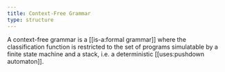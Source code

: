 ```yaml
---
title: Context-Free Grammar
type: structure
---
```


A context-free grammar is a [[is-a:formal grammar]] where the classification function is restricted to the set of programs simulatable by a finite state machine and a stack, i.e. a deterministic [[uses:pushdown automaton]].
